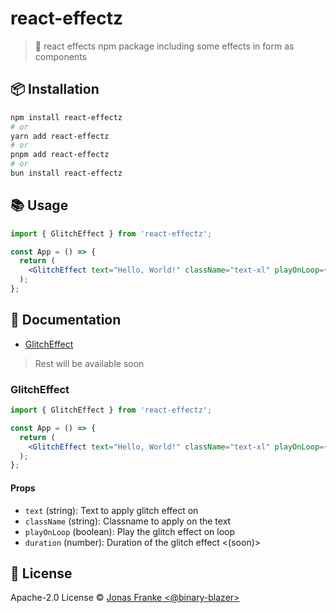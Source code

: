 # react-effectz
> 💭 react effects npm package including some effects in form as components

## 📦 Installation
```bash
npm install react-effectz
# or
yarn add react-effectz
# or
pnpm add react-effectz
# or
bun install react-effectz
```

## 📚 Usage
```jsx
import { GlitchEffect } from 'react-effectz';

const App = () => {
  return (
    <GlitchEffect text="Hello, World!" className="text-xl" playOnLoop={true} />
  );
};
```

## 📖 Documentation
- [GlitchEffect](#glitcheffect)
> Rest will be available soon

### GlitchEffect
```jsx
import { GlitchEffect } from 'react-effectz';

const App = () => {
  return (
    <GlitchEffect text="Hello, World!" className="text-xl" playOnLoop={true} />
  );
};
```

#### Props
- `text` (string): Text to apply glitch effect on
- `className` (string): Classname to apply on the text
- `playOnLoop` (boolean): Play the glitch effect on loop
- `duration` (number): Duration of the glitch effect <(soon)>

## 📜 License
Apache-2.0 License © [Jonas Franke <@binary-blazer>](https://github.com/binary-blazer/react-effectz/blob/main/LICENSE)